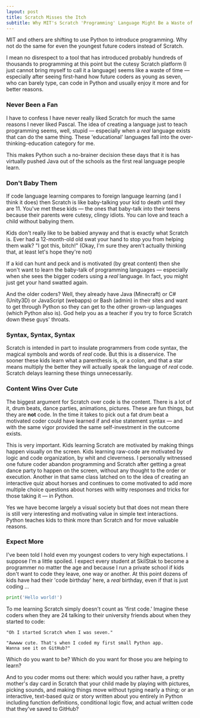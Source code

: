 ```yaml
---
layout: post
title: Scratch Misses the Itch
subtitle: Why MIT's Scratch 'Programming' Language Might Be a Waste of Time
---
```


MIT and others are shifting to use Python to introduce programming. Why
not do the same for even the youngest future coders instead of
Scratch.

I mean no disrespect to a tool that has introduced probably hundreds of
thousands to programming at this point but the cutesy Scratch platform
(I just cannot bring myself to call it a language) seems like a waste
of time &mdash; especially after seeing first-hand how future coders
as young as seven, who can barely type, can code in Python and usually
enjoy it more and for better reasons.

### Never Been a Fan

I have to confess I have never really liked Scratch for much the same
reasons I never liked Pascal. The idea of creating a language just to
teach programming seems, well, stupid &mdash; especially when a *real*
language exists that can do the same thing. These 'educational' languages
fall into the over-thinking-education category for me. 

This makes Python such a no-brainer decision these days that it is
has virtually pushed Java out of the schools as the first real language
people learn.

### Don't Baby Them

If code language learning compares to foreign language learning
(and I think it does) then Scratch is like baby-talking your kid to
death until they are 11. You've met these kids &mdash; the ones that
baby-talk into their teens because their parents were cutesy, clingy
idiots. You can love and teach a child without babying them.

Kids don't really like to be babied anyway and that is exactly what
Scratch is. Ever had a 12-month-old old swat your hand to stop you from
helping them walk? "I got this, bitch!" (Okay, I'm sure they aren't
actually thinking that, at least let's hope they're not)

If a kid can hunt and peck and is motivated (by great content) then she
won't want to learn the baby-talk of programming languages &mdash;
especially when she sees the bigger coders using a *real* language. In
fact, you might just get your hand swatted again.

And the older coders? Well, they already have Java (Minecraft) or C#
(Unity3D) or JavaScript (webapps) or Bash (admin) in their sites and want
to get through Python so they can get to the other grown-up languages
(which Python also is). God help you as a teacher if you try to force
Scratch down these guys' throats.

### Syntax, Syntax, Syntax

Scratch is intended in part to insulate programmers from code syntax,
the magical symbols and words of *real* code. But this is
a disservice. The sooner these kids learn what a parenthesis is, or
a colon, and that a star means multiply the better they will actually
speak the language of *real* code. Scratch delays learning these
things unnecessarily.

### Content Wins Over Cute

The biggest argument for Scratch over code is the content. There is
a lot of it, drum beats, dance parties, animations, pictures. These
are fun things, but they are **not** code. In the time it takes to
pick out a fat drum beat a motivated coder could have learned if and
else statement syntax &mdash; and with the same vigor provided the
same self-investment in the outcome exists.

This is very important. Kids learning Scratch are motivated by making
things happen visually on the screen. Kids learning raw-code are
motivated by logic and code organization, by whit and cleverness.
I personally witnessed one future coder abandon programming and
Scratch after getting a great dance party to happen on the screen,
without any thought to the order or execution. Another in that same
class latched on to the idea of creating an interactive quiz about
horses and continues to come motivated to add more multiple choice
questions about horses with witty responses and tricks for those
taking it &mdash; in Python.

Yes we have become largely a visual society but that does not mean
there is still very interesting and motivating value in simple text
interactions. Python teaches kids to think more than Scratch and for
move valuable reasons.

### Expect More

I've been told I hold even my youngest coders to very high expectations. I
suppose I'm a little spoiled. I expect every student at SkilStak to
become a programmer no matter the age and because I run a private school
if kids don't want to code they leave, one way or another. At this point
dozens of kids have had their 'code birthday' here, a *real* birthday,
even if that is just coding ...

```python
print('Hello world!')
```

To me learning Scratch simply doesn't count as 'first code.'  Imagine
these coders when they are 24 talking to their university friends about
when they started to code:

    "Oh I started Scratch when I was seven."
    
    "Awwww cute. That's when I coded my first small Python app.
    Wanna see it on GitHub?"

Which do you want to be? Which do you want for those you are helping
to learn?

And to you coder moms out there: which would you rather have, a pretty
mother's day card in Scratch that your child made by playing with
pictures, picking sounds, and making things move without typing nearly
a thing; or an interactive, text-based quiz or story written about you
entirely in Python including function definitions, conditional logic flow,
and actual written code that they've saved to GitHub?
